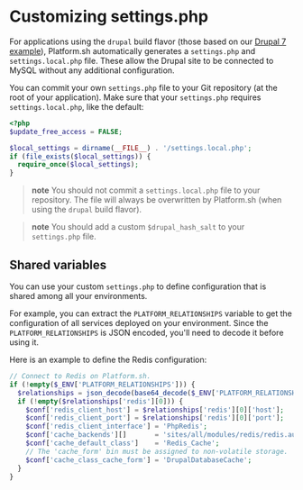 # Customizing settings.php

For applications using the `drupal` build flavor (those based on our [Drupal 7
example](https://github.com/platformsh/platformsh-example-drupal/tree/7.x)),
Platform.sh automatically generates a `settings.php` and `settings.local.php`
file. These allow the Drupal site to be connected to MySQL without any additional
configuration.

You can commit your own `settings.php` file to your Git repository (at the root
of your application). Make sure that your `settings.php` requires `settings.local.php`, like the default:

```php
<?php
$update_free_access = FALSE;

$local_settings = dirname(__FILE__) . '/settings.local.php';
if (file_exists($local_settings)) {
  require_once($local_settings);
}
```

> **note**
> You should not commit a `settings.local.php` file to your repository. The file will always be overwritten by Platform.sh (when using the `drupal` build flavor).

> **note**
> You should add a custom `$drupal_hash_salt` to your `settings.php` file.

## Shared variables

You can use your custom `settings.php` to define configuration that is
shared among all your environments.

For example, you can extract the `PLATFORM_RELATIONSHIPS` variable to
get the configuration of all services deployed on your environment.
Since the `PLATFORM_RELATIONSHIPS` is JSON encoded, you'll need to
decode it before using it.

Here is an example to define the Redis configuration:

```php
// Connect to Redis on Platform.sh.
if (!empty($_ENV['PLATFORM_RELATIONSHIPS'])) {
  $relationships = json_decode(base64_decode($_ENV['PLATFORM_RELATIONSHIPS']), TRUE);
  if (!empty($relationships['redis'][0])) {
    $conf['redis_client_host'] = $relationships['redis'][0]['host'];
    $conf['redis_client_port'] = $relationships['redis'][0]['port'];
    $conf['redis_client_interface'] = 'PhpRedis';
    $conf['cache_backends'][]       = 'sites/all/modules/redis/redis.autoload.inc';
    $conf['cache_default_class']    = 'Redis_Cache';
    // The 'cache_form' bin must be assigned to non-volatile storage.
    $conf['cache_class_cache_form'] = 'DrupalDatabaseCache';
  }
}
```
